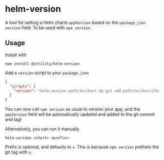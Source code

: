 # helm-version

A tool for setting a Helm charts `appVersion` based on the `package.json` `version` field. To be used with `npm version`.

## Usage

Install with

```shell
npm install @intility/helm-version
```

Add a `version` script to your `package.json`

```json
{
  "scripts": {
    "version": "helm-version path/to/chart && git add path/to/chart/Chart.yaml"
  }
}
```

You can now call `npm version` as usual to version your app,
and the `appVersion` field will be automatically updated and added to the git commit and tag!

Alternatively, you can run it manually

```shell
helm-version <chart> <prefix>
```

Prefix is optional, and defaults to `v`.
This is because `npm version` prefixes the git tag with `v`.
